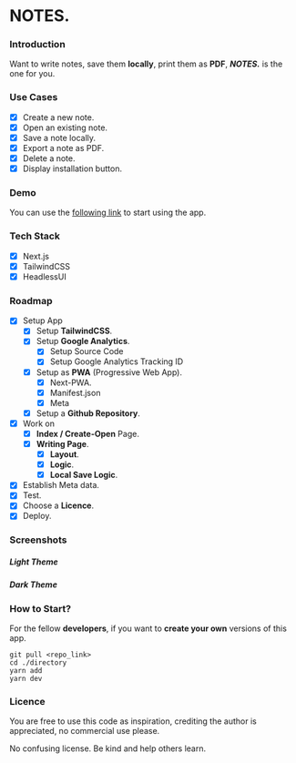 # NOTES.

### Introduction

Want to write notes, save them **locally**, print them as **PDF**, **_NOTES._** is the one for you.

### Use Cases

- [x] Create a new note.
- [x] Open an existing note.
- [x] Save a note locally.
- [x] Export a note as PDF.
- [x] Delete a note.
- [x] Display installation button.

### Demo

You can use the [following link]() to start using the app.

### Tech Stack

- [x] Next.js
- [x] TailwindCSS
- [x] HeadlessUI

### Roadmap

- [x] Setup App
  - [x] Setup **TailwindCSS**.
  - [x] Setup **Google Analytics**.
    - [x] Setup Source Code
    - [x] Setup Google Analytics Tracking ID
  - [x] Setup as **PWA** (Progressive Web App).
    - [x] Next-PWA.
    - [x] Manifest.json
    - [x] Meta
  - [x] Setup a **Github Repository**.
- [x] Work on
  - [x] **Index / Create-Open** Page.
  - [x] **Writing Page**.
    - [x] **Layout**.
    - [x] **Logic**.
    - [x] **Local Save Logic**.
- [x] Establish Meta data.
- [x] Test.
- [x] Choose a **Licence**.
- [x] Deploy.

### Screenshots

##### Light Theme

##### Dark Theme

### How to Start?

For the fellow **developers**, if you want to **create your own** versions of this app.

    git pull <repo_link>
    cd ./directory
    yarn add
    yarn dev

### Licence

You are free to use this code as inspiration, crediting the author is appreciated, no commercial use please.

No confusing license. Be kind and help others learn.
